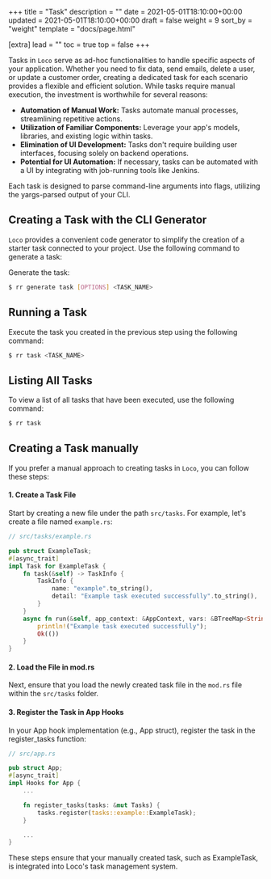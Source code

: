 +++
title = "Task"
description = ""
date = 2021-05-01T18:10:00+00:00
updated = 2021-05-01T18:10:00+00:00
draft = false
weight = 9
sort_by = "weight"
template = "docs/page.html"

[extra]
lead = ""
toc = true
top = false
+++

Tasks in `Loco` serve as ad-hoc functionalities to handle specific aspects of your application. Whether you need to fix data, send emails, delete a user, or update a customer order, creating a dedicated task for each scenario provides a flexible and efficient solution. While tasks require manual execution, the investment is worthwhile for several reasons:

- **Automation of Manual Work:** Tasks automate manual processes, streamlining repetitive actions.
- **Utilization of Familiar Components:** Leverage your app's models, libraries, and existing logic within tasks.
- **Elimination of UI Development:** Tasks don't require building user interfaces, focusing solely on backend operations.
- **Potential for UI Automation:** If necessary, tasks can be automated with a UI by integrating with job-running tools like Jenkins.

Each task is designed to parse command-line arguments into flags, utilizing the yargs-parsed output of your CLI.

## Creating a Task with the CLI Generator

`Loco` provides a convenient code generator to simplify the creation of a starter task connected to your project. Use the following command to generate a task:

Generate the task:

```sh
$ rr generate task [OPTIONS] <TASK_NAME>
```

## Running a Task

Execute the task you created in the previous step using the following command:

```sh
$ rr task <TASK_NAME>
```

## Listing All Tasks

To view a list of all tasks that have been executed, use the following command:

```sh
$ rr task
```

## Creating a Task manually

If you prefer a manual approach to creating tasks in `Loco`, you can follow these steps:

#### 1. Create a Task File

Start by creating a new file under the path `src/tasks`. For example, let's create a file named `example.rs`:

```rust
// src/tasks/example.rs

pub struct ExampleTask;
#[async_trait]
impl Task for ExampleTask {
    fn task(&self) -> TaskInfo {
        TaskInfo {
            name: "example".to_string(),
            detail: "Example task executed successfully".to_string(),
        }
    }
    async fn run(&self, app_context: &AppContext, vars: &BTreeMap<String, String>) -> Result<()> {
        println!("Example task executed successfully");
        Ok(())
    }
}
```

#### 2. Load the File in mod.rs

Next, ensure that you load the newly created task file in the `mod.rs` file within the `src/tasks` folder.

#### 3. Register the Task in App Hooks

In your App hook implementation (e.g., App struct), register the task in the register_tasks function:

```rust
// src/app.rs

pub struct App;
#[async_trait]
impl Hooks for App {
    ...

    fn register_tasks(tasks: &mut Tasks) {
        tasks.register(tasks::example::ExampleTask);
    }

    ...
}
```

These steps ensure that your manually created task, such as ExampleTask, is integrated into Loco's task management system.
